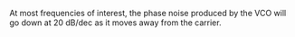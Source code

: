 At most frequencies of interest, the phase noise produced by the VCO will go down at 20 dB/dec as it moves away from the carrier.